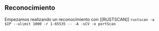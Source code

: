 
## Reconocimiento
Empezamos realizando un reconocimiento con [[RUSTSCAN]]
`rustscan -a $IP --ulimit 1000 -r 1-65535 -- -A -sCV -o portScan`

